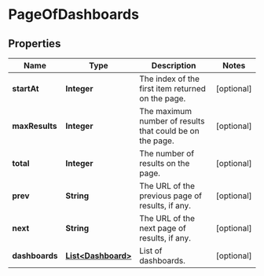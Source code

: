 # PageOfDashboards

## Properties
Name | Type | Description | Notes
------------ | ------------- | ------------- | -------------
**startAt** | **Integer** | The index of the first item returned on the page. |  [optional]
**maxResults** | **Integer** | The maximum number of results that could be on the page. |  [optional]
**total** | **Integer** | The number of results on the page. |  [optional]
**prev** | **String** | The URL of the previous page of results, if any. |  [optional]
**next** | **String** | The URL of the next page of results, if any. |  [optional]
**dashboards** | [**List&lt;Dashboard&gt;**](Dashboard.md) | List of dashboards. |  [optional]
